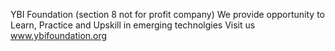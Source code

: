 YBI Foundation (section 8 not for profit company) 
We provide opportunity to Learn, Practice and Upskill in emerging technolgies
Visit us www.ybifoundation.org
